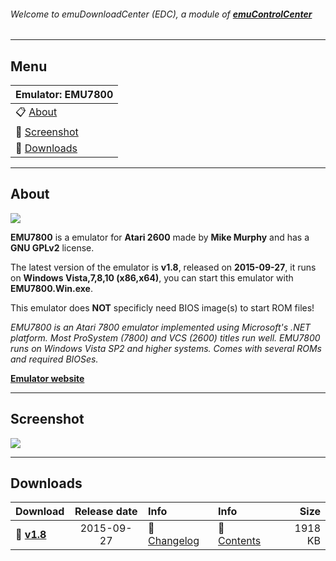 ###### Welcome to emuDownloadCenter (EDC), a module of [**emuControlCenter**](https://github.com/PhoenixInteractiveNL/emuControlCenter/wiki/)
***
## Menu
| **Emulator: EMU7800** |
|:---------|
| :clipboard: [About](#about) |
| :sunrise: [Screenshot](#screenshot) |
| :floppy_disk: [Downloads](#downloads) |
***
## About
![](https://github.com/PhoenixInteractiveNL/emuDownloadCenter/wiki/images_emulator/emu7800_logo_200.jpg)

**EMU7800** is a emulator for **Atari 2600** made by **Mike Murphy** and has a **GNU GPLv2** license.

The latest version of the emulator is **v1.8**, released on **2015-09-27**, it runs on **Windows Vista,7,8,10 (x86,x64)**, you can start this emulator with **EMU7800.Win.exe**.

This emulator does **NOT** specificly need BIOS image(s) to start ROM files!

_EMU7800 is an Atari 7800 emulator implemented using Microsoft's .NET platform. Most ProSystem (7800) and VCS (2600) titles run well. EMU7800 runs on Windows Vista SP2 and higher systems. Comes with several ROMs and required BIOSes._

[**Emulator website**](https://sourceforge.net/projects/emu7800/files/)
***
## Screenshot
![](https://raw.githubusercontent.com/PhoenixInteractiveNL/emuDownloadCenter/master/hooks/emu7800/screen.jpg)
***
## Downloads
| Download | Release date  | Info       | Info       | Size       |
|:---------|:-------------:|:-----------|:-----------|-----------:|
| :floppy_disk: [**v1.8**](https://github.com/PhoenixInteractiveNL/edc-repo0001/raw/master/emu7800/1.8.7z) | 2015-09-27 | :page_facing_up: [Changelog](https://github.com/PhoenixInteractiveNL/edc-repo0001/blob/master/emu7800/1.8_changelog.txt) | :mag_right: [Contents](https://github.com/PhoenixInteractiveNL/edc-repo0001/blob/master/emu7800/1.8_contents.txt) | 1918 KB |
